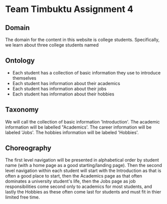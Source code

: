# Team Timbuktu Assignment 4

## Domain
The domain for the content in this website is college students.  Specifically, we learn about three college students named

## Ontology
- Each student has a collection of basic information they use to introduce themselves
- Each student has information about their academics
- Each student has information about their jobs
- Each student has information about their hobbies

## Taxonomy
We will call the collection of basic information 'Introduction'.  The academic information will be labelled "Academics'.  The career information will be labeled 'Jobs'.  The hobbies information will be labeled 'Hobbies'.

## Choreography
The first level navigation will be presented in alphabetical order by student name (with a home page as a good starting/landing page).  Then the second level navigation within each student will start with the Introduction as that is often a good place to start, then the Academics page as that often dominates a university student's life, then the Jobs page as job responsibilities come second only to academics for most students, and lastly the Hobbies as these often come last for students and must fit in thier limited free time.
